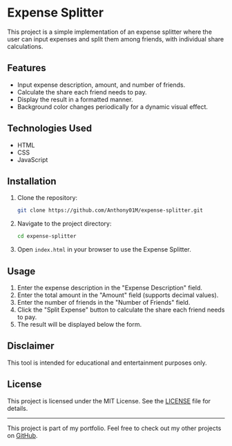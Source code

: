 # Expense Splitter

This project is a simple implementation of an expense splitter where the user can input expenses and split them among friends, with individual share calculations.

## Features

- Input expense description, amount, and number of friends.
- Calculate the share each friend needs to pay.
- Display the result in a formatted manner.
- Background color changes periodically for a dynamic visual effect.

## Technologies Used

- HTML
- CSS
- JavaScript

## Installation

1. Clone the repository:
    ```sh
    git clone https://github.com/Anthony01M/expense-splitter.git
    ```
2. Navigate to the project directory:
    ```sh
    cd expense-splitter
    ```
3. Open `index.html` in your browser to use the Expense Splitter.

## Usage

1. Enter the expense description in the "Expense Description" field.
2. Enter the total amount in the "Amount" field (supports decimal values).
3. Enter the number of friends in the "Number of Friends" field.
4. Click the "Split Expense" button to calculate the share each friend needs to pay.
5. The result will be displayed below the form.

## Disclaimer

This tool is intended for educational and entertainment purposes only.

## License

This project is licensed under the MIT License. See the [LICENSE](LICENSE) file for details.

---

This project is part of my portfolio. Feel free to check out my other projects on [GitHub](https://github.com/Anthony01M).